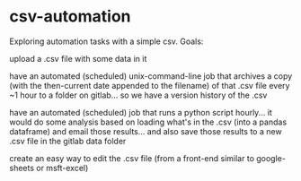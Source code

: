 # csv-automation

Exploring automation tasks with a simple csv.
Goals:


upload a .csv file with some data in it


have an automated (scheduled) unix-command-line job that archives a copy (with the then-current date appended to the filename) of that .csv file every ~1 hour to a folder on gitlab... so we have a version history of the .csv


have an automated (scheduled) job that runs a python script hourly... it would do some analysis based on loading what's in the .csv (into a pandas dataframe) and email those results... and also save those results to a new .csv file in the gitlab data folder


create an easy way to edit the .csv file (from a front-end similar to google-sheets or msft-excel)

